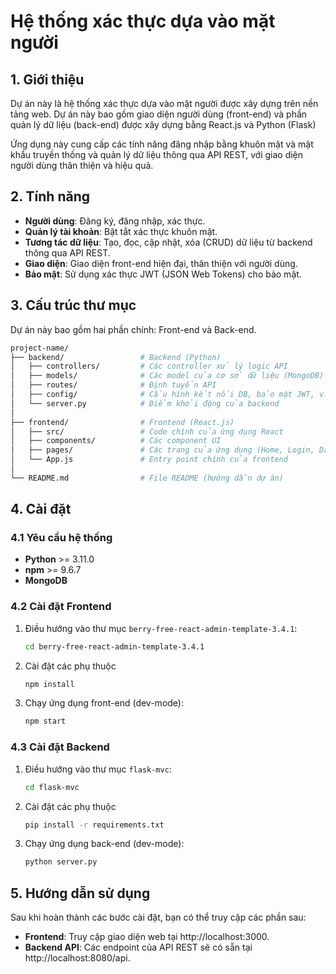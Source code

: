 # Hệ thống xác thực dựa vào mặt người

## 1. Giới thiệu

Dự án này là hệ thống xác thực dựa vào mặt người được xây dựng trên nền tảng web. Dự án này bao gồm giao diện người dùng (front-end) và phần quản lý dữ liệu (back-end) được xây dựng bằng React.js và Python (Flask)

Ứng dụng này cung cấp các tính năng đăng nhập bằng khuôn mặt và mật khẩu truyền thống và quản lý dữ liệu thông qua API REST, với giao diện người dùng thân thiện và hiệu quả.

## 2. Tính năng

- **Người dùng**: Đăng ký, đăng nhập, xác thực.
- **Quản lý tài khoản**: Bật tắt xác thực khuôn mặt.
- **Tương tác dữ liệu**: Tạo, đọc, cập nhật, xóa (CRUD) dữ liệu từ backend thông qua API REST.
- **Giao diện**: Giao diện front-end hiện đại, thân thiện với người dùng.
- **Bảo mật**: Sử dụng xác thực JWT (JSON Web Tokens) cho bảo mật.

## 3. Cấu trúc thư mục

Dự án này bao gồm hai phần chính: Front-end và Back-end.

```bash
project-name/
├── backend/                 # Backend (Python)
│   ├── controllers/         # Các controller xử lý logic API
│   ├── models/              # Các model của cơ sở dữ liệu (MongoDB)
│   ├── routes/              # Định tuyến API
│   ├── config/              # Cấu hình kết nối DB, bảo mật JWT, v.v.
│   └── server.py            # Điểm khởi động của backend
│
├── frontend/                # Frontend (React.js)
│   ├── src/                 # Code chính của ứng dụng React
│   ├── components/          # Các component UI
│   ├── pages/               # Các trang của ứng dụng (Home, Login, Dashboard)
│   └── App.js               # Entry point chính của frontend
│
└── README.md                # File README (hướng dẫn dự án)
```
## 4. Cài đặt

### 4.1 Yêu cầu hệ thống
- **Python** >= 3.11.0
- **npm** >= 9.6.7
- **MongoDB** 

### 4.2 Cài đặt Frontend
1. Điều hướng vào thư mục `berry-free-react-admin-template-3.4.1`:
   ```bash
   cd berry-free-react-admin-template-3.4.1
   ```
2. Cài đặt các phụ thuộc 
   ```bash
   npm install
   ```
3. Chạy ứng dụng front-end (dev-mode): 
   ```bash
   npm start
   ```
### 4.3 Cài đặt Backend
1. Điều hướng vào thư mục `flask-mvc`:
   ```bash
   cd flask-mvc
   ```
2. Cài đặt các phụ thuộc 
   ```bash
   pip install -r requirements.txt
   ```
3. Chạy ứng dụng back-end (dev-mode): 
   ```bash
   python server.py
   ```
## 5. Hướng dẫn sử dụng
Sau khi hoàn thành các bước cài đặt, bạn có thể truy cập các phần sau:

- **Frontend**: Truy cập giao diện web tại http://localhost:3000.
- **Backend API**: Các endpoint của API REST sẽ có sẵn tại http://localhost:8080/api.